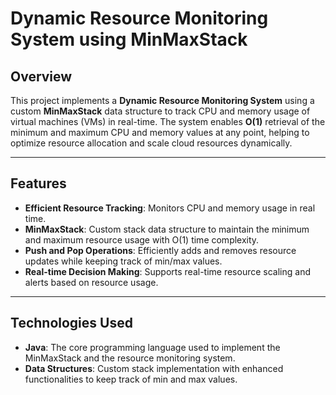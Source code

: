 # Dynamic Resource Monitoring System using MinMaxStack

## Overview
This project implements a **Dynamic Resource Monitoring System** using a custom **MinMaxStack** data structure to track CPU and memory usage of virtual machines (VMs) in real-time. The system enables **O(1)** retrieval of the minimum and maximum CPU and memory values at any point, helping to optimize resource allocation and scale cloud resources dynamically.

---

## Features

- **Efficient Resource Tracking**: Monitors CPU and memory usage in real time.
- **MinMaxStack**: Custom stack data structure to maintain the minimum and maximum resource usage with O(1) time complexity.
- **Push and Pop Operations**: Efficiently adds and removes resource updates while keeping track of min/max values.
- **Real-time Decision Making**: Supports real-time resource scaling and alerts based on resource usage.
  
---

## Technologies Used

- **Java**: The core programming language used to implement the MinMaxStack and the resource monitoring system.
- **Data Structures**: Custom stack implementation with enhanced functionalities to keep track of min and max values.
  

